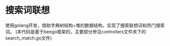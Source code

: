 # 搜索词联想
使用golang开发，借助字典树结构+堆的数据结构，实现了搜索联想词和热门搜索词。
(本代码是基于beego框架的，主要部分参见controllers文件夹下的search_match.go文件)
